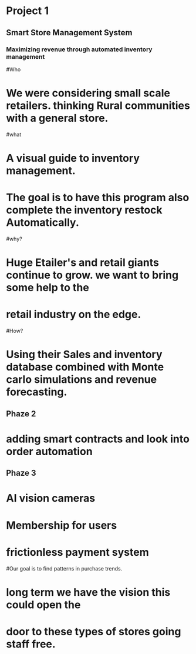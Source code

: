 # Project 1
## Smart Store Management System
### Maximizing revenue through automated inventory management

#Who
# We were considering small scale retailers. thinking Rural communities with a general store.

#what
# A visual guide to inventory management. 
# The goal is to have this program also complete the inventory restock Automatically.

#why?
# Huge Etailer's and retail giants continue to grow. we want to bring some help to the 
# retail industry on the edge.

#How?
# Using their Sales and inventory database combined with Monte carlo simulations and revenue forecasting.

## Phaze 2
# adding smart contracts and look into order automation

## Phaze 3
# AI vision cameras
# Membership for users
# frictionless payment system

#Our goal is to find patterns in purchase trends. 
# long term we have the vision this could open the 
# door to these types of stores going staff free. 
